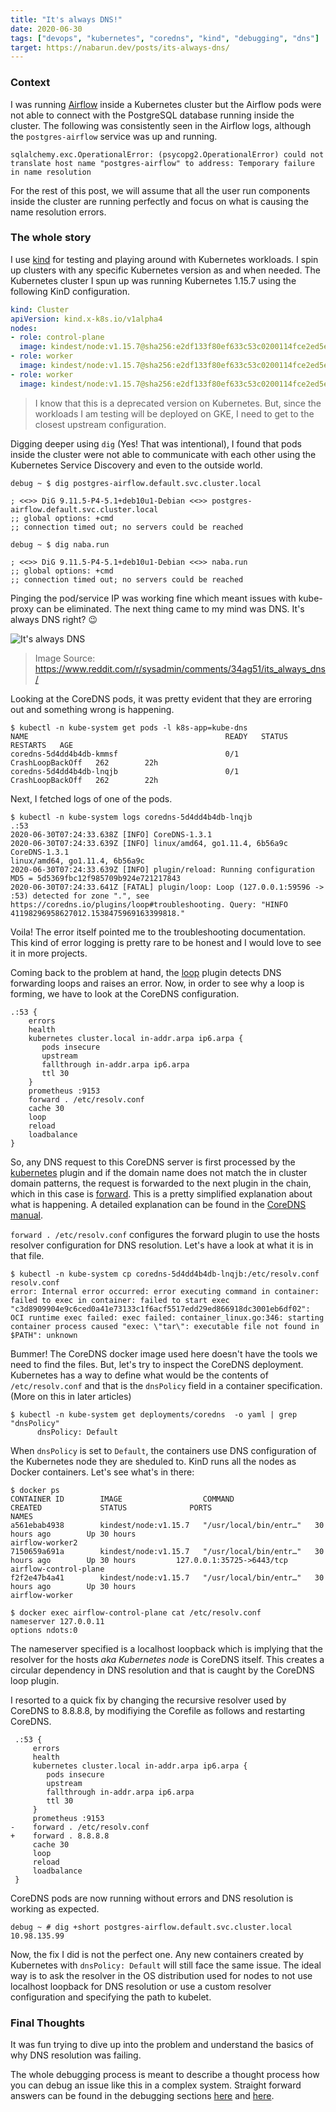 ```yaml
---
title: "It's always DNS!"
date: 2020-06-30
tags: ["devops", "kubernetes", "coredns", "kind", "debugging", "dns"]
target: https://nabarun.dev/posts/its-always-dns/
---
```


### Context

I was running [Airflow][airflow] inside a Kubernetes cluster but the Airflow pods were not able to connect with the PostgreSQL database running inside the cluster. The following was consistently seen in the Airflow logs, although the `postgres-airflow` service was up and running.

```
sqlalchemy.exc.OperationalError: (psycopg2.OperationalError) could not translate host name "postgres-airflow" to address: Temporary failure in name resolution
```

For the rest of this post, we will assume that all the user run components inside the cluster are running perfectly and focus on what is causing the name resolution errors.

### The whole story

I use [kind][kind] for testing and playing around with Kubernetes workloads. I spin up clusters with any specific Kubernetes version as and when needed. The Kubernetes cluster I spun up was running Kubernetes 1.15.7 using the following KinD configuration.

```yaml
kind: Cluster
apiVersion: kind.x-k8s.io/v1alpha4
nodes:
- role: control-plane
  image: kindest/node:v1.15.7@sha256:e2df133f80ef633c53c0200114fce2ed5e1f6947477dbc83261a6a921169488d
- role: worker
  image: kindest/node:v1.15.7@sha256:e2df133f80ef633c53c0200114fce2ed5e1f6947477dbc83261a6a921169488d
- role: worker
  image: kindest/node:v1.15.7@sha256:e2df133f80ef633c53c0200114fce2ed5e1f6947477dbc83261a6a921169488d
```

> I know that this is a deprecated version on Kubernetes. But, since the workloads I am testing will be deployed on GKE, I need to get to the closest upstream configuration.

Digging deeper using `dig` (Yes! That was intentional), I found that pods inside the cluster were not able to communicate with each other using the Kubernetes Service Discovery and even to the outside world.

```text
debug ~ $ dig postgres-airflow.default.svc.cluster.local

; <<>> DiG 9.11.5-P4-5.1+deb10u1-Debian <<>> postgres-airflow.default.svc.cluster.local
;; global options: +cmd
;; connection timed out; no servers could be reached

debug ~ $ dig naba.run

; <<>> DiG 9.11.5-P4-5.1+deb10u1-Debian <<>> naba.run
;; global options: +cmd
;; connection timed out; no servers could be reached
```

Pinging the pod/service IP was working fine which meant issues with kube-proxy can be eliminated. The next thing came to my mind was DNS. It's always DNS right? :wink:

![It's always DNS](/images/its-always-dns.png)
> Image Source: https://www.reddit.com/r/sysadmin/comments/34ag51/its_always_dns/

Looking at the CoreDNS pods, it was pretty evident that they are erroring out and something wrong is happening.

```text
$ kubectl -n kube-system get pods -l k8s-app=kube-dns
NAME                                            READY   STATUS             RESTARTS   AGE
coredns-5d4dd4b4db-kmmsf                        0/1     CrashLoopBackOff   262        22h
coredns-5d4dd4b4db-lnqjb                        0/1     CrashLoopBackOff   262        22h
```

Next, I fetched logs of one of the pods.

```text
$ kubectl -n kube-system logs coredns-5d4dd4b4db-lnqjb
.:53
2020-06-30T07:24:33.638Z [INFO] CoreDNS-1.3.1
2020-06-30T07:24:33.639Z [INFO] linux/amd64, go1.11.4, 6b56a9c
CoreDNS-1.3.1
linux/amd64, go1.11.4, 6b56a9c
2020-06-30T07:24:33.639Z [INFO] plugin/reload: Running configuration MD5 = 5d5369fbc12f985709b924e721217843
2020-06-30T07:24:33.641Z [FATAL] plugin/loop: Loop (127.0.0.1:59596 -> :53) detected for zone ".", see https://coredns.io/plugins/loop#troubleshooting. Query: "HINFO 41198296958627012.1538475969163399818."
```

Voila! The error itself pointed me to the troubleshooting documentation. This kind of error logging is pretty rare to be honest and I would love to see it in more projects.

Coming back to the problem at hand, the [loop][coredns-loop] plugin detects DNS forwarding loops and raises an error. Now, in order to see why a loop is forming, we have to look at the CoreDNS configuration.

```text
.:53 {
    errors
    health
    kubernetes cluster.local in-addr.arpa ip6.arpa {
       pods insecure
       upstream
       fallthrough in-addr.arpa ip6.arpa
       ttl 30
    }
    prometheus :9153
    forward . /etc/resolv.conf
    cache 30
    loop
    reload
    loadbalance
}
```

So, any DNS request to this CoreDNS server is first processed by the [kubernetes][coredns-kubernetes] plugin and if the domain name does not match the in cluster domain patterns, the request is forwarded to the next plugin in the chain, which in this case is [forward][coredns-forward]. This is a pretty simplified explanation about what is happening. A detailed explanation can be found in the [CoreDNS manual][coredns-plugins].

`forward . /etc/resolv.conf` configures the forward plugin to use the hosts resolver configuration for DNS resolution. Let's have a look at what it is in that file.

```text
$ kubectl -n kube-system cp coredns-5d4dd4b4db-lnqjb:/etc/resolv.conf resolv.conf
error: Internal error occurred: error executing command in container: failed to exec in container: failed to start exec "c3d8909904e9c6ced0a41e73133c1f6acf5517edd29ed866918dc3001eb6df02": OCI runtime exec failed: exec failed: container_linux.go:346: starting container process caused "exec: \"tar\": executable file not found in $PATH": unknown
```

Bummer! The CoreDNS docker image used here doesn't have the tools we need to find the files. But, let's try to inspect the CoreDNS deployment. Kubernetes has a way to define what would be the contents of `/etc/resolv.conf` and that is the `dnsPolicy` field in a container specification. (More on this in later articles)

```text
$ kubectl -n kube-system get deployments/coredns  -o yaml | grep "dnsPolicy"
      dnsPolicy: Default
```

When `dnsPolicy` is set to `Default`, the containers use DNS configuration of the Kubernetes node they are sheduled to. KinD runs all the nodes as Docker containers. Let's see what's in there:

```text
$ docker ps
CONTAINER ID        IMAGE                  COMMAND                  CREATED             STATUS              PORTS                       NAMES
a561ebab4938        kindest/node:v1.15.7   "/usr/local/bin/entr…"   30 hours ago        Up 30 hours                                     airflow-worker2
7150659a691a        kindest/node:v1.15.7   "/usr/local/bin/entr…"   30 hours ago        Up 30 hours         127.0.0.1:35725->6443/tcp   airflow-control-plane
f2f2e47b4a41        kindest/node:v1.15.7   "/usr/local/bin/entr…"   30 hours ago        Up 30 hours                                     airflow-worker

$ docker exec airflow-control-plane cat /etc/resolv.conf
nameserver 127.0.0.11
options ndots:0
```

The nameserver specified is a localhost loopback which is implying that the resolver for the hosts _aka Kubernetes node_ is CoreDNS itself. This creates a circular dependency in DNS resolution and that is caught by the CoreDNS loop plugin.

I resorted to a quick fix by changing the recursive resolver used by CoreDNS to 8.8.8.8, by modifiying the Corefile as follows and restarting CoreDNS.

```text
 .:53 {
     errors
     health
     kubernetes cluster.local in-addr.arpa ip6.arpa {
        pods insecure
        upstream
        fallthrough in-addr.arpa ip6.arpa
        ttl 30
     }
     prometheus :9153
-    forward . /etc/resolv.conf
+    forward . 8.8.8.8
     cache 30
     loop
     reload
     loadbalance
 }
```

CoreDNS pods are now running without errors and DNS resolution is working as expected.

```text
debug ~ # dig +short postgres-airflow.default.svc.cluster.local
10.98.135.99
```

Now, the fix I did is not the perfect one. Any new containers created by Kubernetes with `dnsPolicy: Default` will still face the same issue. The ideal way is to ask the resolver in the OS distribution used for nodes to not use localhost loopback for DNS resolution or use a custom resolver configuration and specifying the path to kubelet.

### Final Thoughts

It was fun trying to dive up into the problem and understand the basics of why DNS resolution was failing.

The whole debugging process is meant to describe a thought process how you can debug an issue like this in a complex system. Straight forward answers can be found in the debugging sections [here][kubernetes-dns-debugging] and [here][coredns-loop].

[airflow]: https://airflow.apache.org
[kind]: https://kind.sigs.k8s.io
[coredns-loop]: https://coredns.io/plugins/loop
[coredns-kubernetes]: https://coredns.io/plugins/kubernetes
[coredns-forward]: https://coredns.io/plugins/forward
[coredns-plugins]: https://coredns.io/manual/toc/#plugins
[kubernetes-dns-debugging]: https://kubernetes.io/docs/tasks/administer-cluster/dns-debugging-resolution/#known-issues
